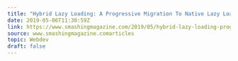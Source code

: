 ```yaml
---
title: "Hybrid Lazy Loading: A Progressive Migration To Native Lazy Loading"
date: 2019-05-06T11:30:59Z
link: https://www.smashingmagazine.com/2019/05/hybrid-lazy-loading-progressive-migration-native/?utm_medium=RSS&utm_source=news.12bit.vn
source: www.smashingmagazine.comarticles
topic: Webdev
draft: false
---
```

